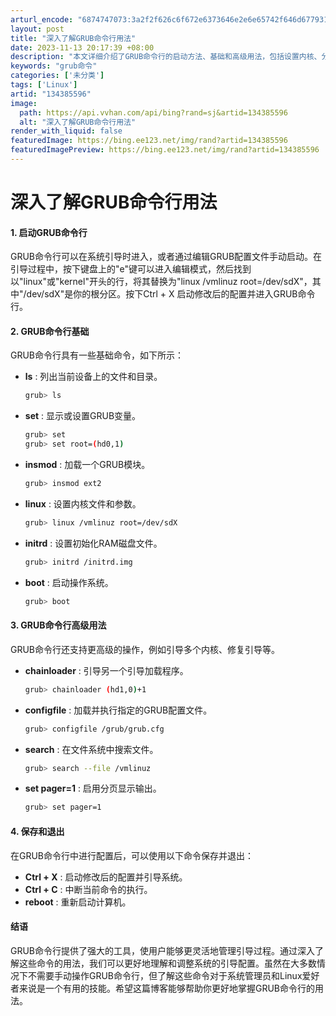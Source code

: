 ```yaml
---
arturl_encode: "6874747073:3a2f2f626c6f672e6373646e2e6e65742f646d67793131302f:61727469636c652f64657461696c732f313334333835353936"
layout: post
title: "深入了解GRUB命令行用法"
date: 2023-11-13 20:17:39 +08:00
description: "本文详细介绍了GRUB命令行的启动方法、基础和高级用法，包括设置内核、分区、加载模块，以及高级功能如"
keywords: "grub命令"
categories: ['未分类']
tags: ['Linux']
artid: "134385596"
image:
  path: https://api.vvhan.com/api/bing?rand=sj&artid=134385596
  alt: "深入了解GRUB命令行用法"
render_with_liquid: false
featuredImage: https://bing.ee123.net/img/rand?artid=134385596
featuredImagePreview: https://bing.ee123.net/img/rand?artid=134385596
---
```


# 深入了解GRUB命令行用法

#### 1. 启动GRUB命令行

GRUB命令行可以在系统引导时进入，或者通过编辑GRUB配置文件手动启动。在引导过程中，按下键盘上的"e"键可以进入编辑模式，然后找到以"linux"或"kernel"开头的行，将其替换为"linux /vmlinuz root=/dev/sdX"，其中"/dev/sdX"是你的根分区。按下Ctrl + X 启动修改后的配置并进入GRUB命令行。

#### 2. GRUB命令行基础

GRUB命令行具有一些基础命令，如下所示：

* **ls**
  : 列出当前设备上的文件和目录。

  ```bash
  grub> ls

  ```
* **set**
  : 显示或设置GRUB变量。

  ```bash
  grub> set
  grub> set root=(hd0,1)

  ```
* **insmod**
  : 加载一个GRUB模块。

  ```bash
  grub> insmod ext2

  ```
* **linux**
  : 设置内核文件和参数。

  ```bash
  grub> linux /vmlinuz root=/dev/sdX

  ```
* **initrd**
  : 设置初始化RAM磁盘文件。

  ```bash
  grub> initrd /initrd.img

  ```
* **boot**
  : 启动操作系统。

  ```bash
  grub> boot

  ```

#### 3. GRUB命令行高级用法

GRUB命令行还支持更高级的操作，例如引导多个内核、修复引导等。

* **chainloader**
  : 引导另一个引导加载程序。

  ```bash
  grub> chainloader (hd1,0)+1

  ```
* **configfile**
  : 加载并执行指定的GRUB配置文件。

  ```bash
  grub> configfile /grub/grub.cfg

  ```
* **search**
  : 在文件系统中搜索文件。

  ```bash
  grub> search --file /vmlinuz

  ```
* **set pager=1**
  : 启用分页显示输出。

  ```bash
  grub> set pager=1

  ```

#### 4. 保存和退出

在GRUB命令行中进行配置后，可以使用以下命令保存并退出：

* **Ctrl + X**
  : 启动修改后的配置并引导系统。
* **Ctrl + C**
  : 中断当前命令的执行。
* **reboot**
  : 重新启动计算机。

#### 结语

GRUB命令行提供了强大的工具，使用户能够更灵活地管理引导过程。通过深入了解这些命令的用法，我们可以更好地理解和调整系统的引导配置。虽然在大多数情况下不需要手动操作GRUB命令行，但了解这些命令对于系统管理员和Linux爱好者来说是一个有用的技能。希望这篇博客能够帮助你更好地掌握GRUB命令行的用法。